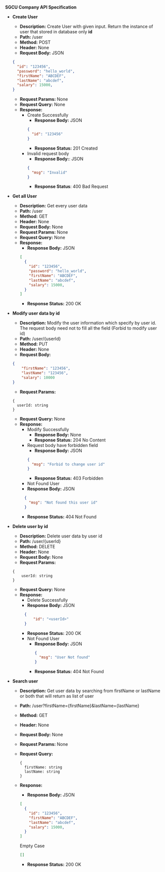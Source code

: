 **SGCU Company API Specification**

- **Create User**
  - **Description:** Create User with given input. Return the instance of user that stored in database only **id**
  - **Path:** /user
  - **Method:** POST
  - **Header:** None
  - **Request Body:** JSON
  ```json
  {
    "id": "123456",
    "password": "hello_world",
    "firstName": "ABCDEF",
    "lastName": "abcdef",
    "salary": 15000,
  }
  ```
  - **Request Params:** None
  - **Request Query:** None
  - **Response:**
    - Create Successfully
      - **Response Body:** JSON
      ```json
      {
        "id": "123456"
      }
      ```
      - **Response Status:** 201 Created
    - Invalid request body
      - **Response Body:**: JSON
      ```json
      {
        "msg": "Invalid"
      }
      ```
      - **Response Status**: 400 Bad Request

- **Get all User**
  - **Description:** Get every user data
  - **Path:** /user
  - **Method:** GET
  - **Header:** None
  - **Request Body:** None
  - **Request Params:** None
  - **Request Query:** None
  - **Response:**
    - **Response Body:** JSON
    ```json
    [
      {
        "id": "123456",
        "password": "hello_world",
        "firstName": "ABCDEF",
        "lastName": "abcdef",
        "salary": 15000,
      }
    ]
    ```
    - **Response Status:** 200 OK

- **Modify user data by id**
  - **Description:** Modify the user information which specify by user id. The request body need not to fill all the field (Forbid to modify user id)
  - **Path:** /user/{userId}
  - **Method:** PUT
  - **Header:** None
  - **Request Body:** 
  ```json
  {
      "firstName": "123456",
      "lastName": "123456",
      "salary": 10000
  }
  ```
  - **Request Params:** 
  ```
  {
    userId: string
  }
  ```
  - **Request Query:** None
  - **Response:**
    - Modify Successfully
      - **Response Body:** None
      - **Response Status:** 204 No Content
    - Request body have forbidden field
      - **Response Body:** JSON
      ```json
      {
        "msg": "Forbid to change user id"
      }
      ```
      - **Response Status:** 403 Forbidden
    - Not Found User
    - **Response Body:** JSON
    ```json
      {
        "msg": "Not found this user id"
      }
    ```
      - **Response Status:** 404 Not Found

- **Delete user by id**
  - **Description:** Delete user data by user id
  - **Path:** /user/{userId}
  - **Method:** DELETE
  - **Header:** None
  - **Request Body:** None
  - **Request Params:** 
  ```
  {
      userId: string
  }
  ```
  - **Request Query:** None
  - **Response:**
    - Delete Successfully
    - **Response Body:** JSON
    ```json
      {
          "id": "<userId>"
      }
    ```
    - **Response Status:** 200 OK
    - Not Found User
      - **Response Body:** JSON
        ```json
        {
          "msg": "User Not found"
        }
        ```
      - **Response Status:** 404 Not Found

- **Search user**
  - **Description:** Get user data by searching from firstName or lastName or both that will return as list of user
  - **Path:** /user?firstName={firstName}&lastName={lastName}
  - **Method:** GET
  - **Header:** None
  - **Request Body:** None
  - **Request Params:** None
  - **Request Query:** 
    ```
    {
      firstName: string
      lastName: string
    }
    ```
  - **Response:**
    - **Response Body:** JSON
    ```json
    [
      {
        "id": "123456",
        "firstName": "ABCDEF",
        "lastName": "abcdef",
        "salary": 15000,
      }
    ]
    ```
      Empty Case
      
      ```json
      []
      ```
    - **Response Status:** 200 OK


